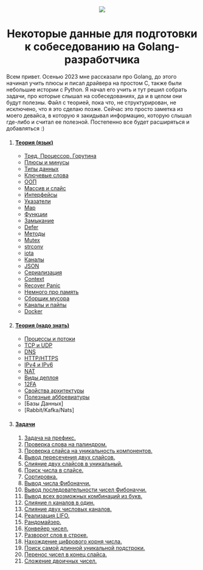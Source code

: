 <div align="center">
  <img src="https://github.com/Sparkmoons/go_ez_tasks/blob/main/img/gogogo.png">
  <h1>Некоторые данные для подготовки к собеседованию на Golang-разработчика</h1>
</div>


Всем привет. 
Осенью 2023 мне рассказали про Golang, до этого начинал учить плюсы и писал драйвера на простом С, также были небольшие истории с Python. Я начал его учить и тут решил собрать задачи, про которые слышал на собеседованиях, да и в целом они будут полезны. 
Файл с теорией, пока что, не структурирован, не исключено, что я это сделаю позже. Сейчас это просто заметка из моего девайса, в которую я закидывал информацию, которую слышал где-либо и считал ее полезной.
Постепенно все будет расширяться и добавляться :)



1. #### [Теория (язык)](readme/theory1)
   - [Тред, Процессор, Горутина](readme/theory1#1-тред-процессор-горутина)
   - [Плюсы и минусы](readme/theory1#2-плюсы-и-минусы)
   - [Типы данных](readme/theory1#3-типы-данных)
   - [Ключевые слова](readme/theory1#4-ключевые-слова)
   - [ООП](readme/theory1#5-ооп)
   - [Массив и слайс](readme/theory1#6-массив-и-слайс)
   - [Интерфейсы](readme/theory1#7-интерфейсы)
   - [Указатели](readme/theory1#8-указатели)
   - [Map](readme/theory1#9-map)
   - [Функции](readme/theory1#10-функции)
   - [Замыкание](readme/theory1#11-замыкание)
   - [Defer](readme/theory1#12-defer)
   - [Методы](readme/theory1#13-методы)
   - [Mutex](readme/theory1#14-mutex)
   - [strconv](readme/theory1#15-strconv)
   - [iota](readme/theory1#16-iota)
   - [Каналы](readme/theory1#17-каналы)
   - [JSON](readme/theory1#18-json)
   - [Сериализация](readme/theory1#19-сериализация)
   - [Context](readme/theory1#20-context)
   - [Recover Panic](readme/theory1#21-recover-panic)
   - [Немного про память](readme/theory1#22-немного-про-память)
   - [Сборщик мусора](readme/theory1#23-сборщик-мусора)
   - [Каналы и пайпы](readme/theory1#24-каналы-и-пайпы)
   - [Docker](readme/theory1#25-docker)
2. #### [Теория (надо знать)](readme/theory2)
   - [Процессы и потоки](readme/theory2#1-процессы-и-потоки)
   - [TCP и UDP](readme/theory2#2-tcp-и-udp)
   - [DNS](readme/theory2#3-dns)
   - [HTTP/HTTPS](readme/theory2#4-http/https)
   - [IPv4 и IPv6](readme/theory2#5-ipv4-и-ipv6)
   - [NAT](readme/theory2#6-nat)
   - [Виды деплоя](readme/theory2#7-виды-деплоя)
   - [12FA](readme/theory2#8-12fa)
   - [Свойства архитектуры](readme/theory2#9-свойства-архитектуры)
   - [Полезные аббревиатуры](readme/theory2#10-полезные-аббревиатуры)
   - [Базы Данных]
   - [Rabbit/Kafka/Nats]


4. #### [Задачи](#tasks)
    1. [Задача на префикс.](https://github.com/Sparkmoons/go_ez_tasks/blob/main/readme/PREFIX.md)
    2. [Проверка слова на палиндром.](https://github.com/Sparkmoons/go-ez-tasks/blob/main/readme/PALINDROM.md)
    3. [Проверка слайса на уникальность компонентов.](https://github.com/Sparkmoons/go_ez_tasks/blob/main/readme/UNIQUE.md)
    4. [Вывод пересечения двух слайсов.](https://github.com/Sparkmoons/go_ez_tasks/blob/main/readme/CROSS.md)
    5. [Слияние двух слайсов в уникальный.](https://github.com/Sparkmoons/go_ez_tasks/blob/main/readme/UNIQUE_SL.md)
    6. [Поиск числа в слайсе.](https://github.com/Sparkmoons/go_ez_tasks/blob/main/readme/FIND_NUMB.md)
    7. [Сортировка.](https://github.com/Sparkmoons/go-ez-tasks/blob/main/readme/SORT.md)
    8. [Вывод числа Фибоначчи.](https://github.com/Sparkmoons/go-ez-tasks/blob/main/readme/FIBNUM.md)
    <!--9. [Вывод номера числа Фибоначчи.](https://github.com/Sparkmoons/go-ez-tasks/blob/main/readme/FIBNUMNUM.md)-->
    10. [Вывод последовательности чисел Фибоначчи.](https://github.com/Sparkmoons/go-ez-tasks/blob/main/readme/FIBSEQ.md)
    11. [Вывод всех возможных комбинаций из букв.](https://github.com/Sparkmoons/go-ez-tasks/blob/main/readme/ALLCOMB.md)
    12. [Слияние n каналов в один.](https://github.com/Sparkmoons/go_ez_tasks/blob/main/readme/MERGE_CH.md)
    13. [Слияние двух числовых каналов.](https://github.com/Sparkmoons/go-ez-tasks/blob/main/readme/TWOINTONE.md)
    14. [Реализация LIFO.](https://github.com/Sparkmoons/go_ez_tasks/blob/main/readme/LIFO.md)
    15. [Рандомайзер.](https://github.com/Sparkmoons/go-ez-tasks/blob/main/readme/RANDOMIZER.md)
    16. [Конвейер чисел.](https://github.com/Sparkmoons/go-ez-tasks/blob/main/readme/CONVEYER.md)
    17. [Разворот слов в строке.](https://github.com/Sparkmoons/go-ez-tasks/blob/main/readme/REVERSEWORD.md)
    18. [Нахождение цифрового корня числа.](https://github.com/Sparkmoons/go-ez-tasks/blob/main/readme/DROOT.md)
    19. [Поиск самой длинной уникальной подстроки.](https://github.com/Sparkmoons/go-ez-tasks/blob/main/readme/slide.md)
    20. [Перенос чисел в конец слайса.](https://github.com/Sparkmoons/go-ez-tasks/blob/main/readme/moveNumb.md)
    21. [Сложение двоичных чисел.](https://github.com/Sparkmoons/go-ez-tasks/blob/main/readme/bin_sum.md)
